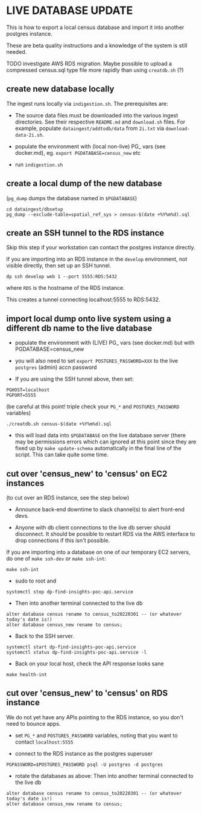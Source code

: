 # LIVE DATABASE UPDATE

This is how to export a local census database and import it into another postgres instance.

These are beta quality instructions and a knowledge of the system is still
needed.

TODO investigate AWS RDS migration.  Maybe possible to upload a compressed census.sql type file more rapidly than using `creatdb.sh` (?)

## create new database locally

The ingest runs locally via `indigestion.sh`.
The prerequisites are:
* The source data files must be downloaded into the various ingest directories.
  See their respective `README.md` and `download.sh` files.
  For example, populate `dataingest/addtodb/data` from `2i.txt` via `download-data-2i.sh`.

* populate the environment with (local non-live) PG_ vars (see docker.md), 
  eg. `export PGDATABASE=census_new` etc

* run `indigestion.sh`

## create a local dump of the new database

(`pg_dump` dumps the database named in `$PGDATABASE`)

```
cd dataingest/dbsetup
pg_dump --exclude-table=spatial_ref_sys > census-$(date +%Y%m%d).sql
```

## create an SSH tunnel to the RDS instance

Skip this step if your workstation can contact the postgres instance directly.

If you are importing into an RDS instance in the `develop` environment, not visible directly, then set up an SSH tunnel.

```
dp ssh develop web 1 --port 5555:RDS:5432
```

where `RDS` is the hostname of the RDS instance.

This creates a tunnel connecting localhost:5555 to RDS:5432.

## import local dump onto live system using a different db name to the live database

* populate the environment with (LIVE) PG_ vars (see docker.md) but with PGDATABASE=census_new 

* you will also need to set `export POSTGRES_PASSWORD=XXX` to the live `postgres` (admin) accn password

* If you are using the SSH tunnel above, then set:

```
PGHOST=localhost
PGPORT=5555
```

(be careful at this point! triple check your `PG_*` and `POSTGRES_PASSWORD` variables)

```
./creatdb.sh census-$(date +%Y%m%d).sql
```

* this will load data into `$PGDATABASE` on the live database server (there may be permissions errors which can ignored at this point since they are fixed up by `make update-schema` automatically in the final line of the script.  This can take quite some time.

## cut over 'census_new' to 'census' on EC2 instances

(to cut over an RDS instance, see the step below)

* Announce back-end downtime to slack channel(s) to alert front-end devs.

* Anyone with db client connections to the live db server should disconnect. It should be possible to restart RDS via the AWS interface to drop connections if this isn't possible.

If you are importing into a database on one of our temporary EC2 servers, do one of `make ssh-dev` or `make ssh-int`:

```
make ssh-int
```

* sudo to root and
```
systemctl stop dp-find-insights-poc-api.service
```

* Then into another terminal connected to the live db
```
alter database census rename to census_to20220301 -- (or whatever today's date is!)
alter database census_new rename to census;
```

* Back to the SSH server.

```
systemctl start dp-find-insights-poc-api.service
systemctl status dp-find-insights-poc-api.service -l

```
* Back on your local host, check the API response looks sane

```
make health-int
```

## cut over 'census_new' to 'census' on RDS instance

We do not yet have any APIs pointing to the RDS instance, so you don't need to bounce apps.

* set `PG_*` and `POSTGRES_PASSWORD` variables, noting that you want to contact `localhost:5555`

* connect to the RDS instance as the postgres superuser

```
PGPASSWORD=$POSTGRES_PASSWORD psql -U postgres -d postgres
```

* rotate the databases as above:
Then into another terminal connected to the live db
```
alter database census rename to census_to20220301 -- (or whatever today's date is!)
alter database census_new rename to census;
```
